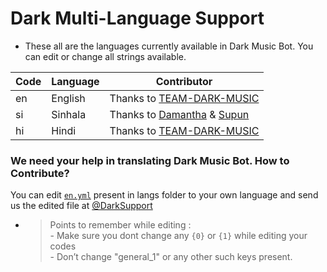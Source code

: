 # Dark Multi-Language Support

- These all are the languages currently available in Dark Music Bot. You can edit or change all strings available.

| Code | Language | Contributor |
|-|-------|-------|
| en | English | Thanks to [TEAM-DARK-MUSIC](https://t.me/TEAM-DARK-MUSIC)
| si | Sinhala  | Thanks to [Damantha](https://t.me/MrItzme) & [Supun](https://t.me/Supunma)
| hi | Hindi  | Thanks to [TEAM-DARK-MUSIC](https://t.me/TEAM-DARK-MUSIC)


### We need your help in translating Dark Music Bot. How to Contribute?

You can edit [`en.yml`](https://github.com/TEAM-DARK-MUSIC/DarkMusicBot/blob/main/strings/langs/en.yml) present in langs folder to your own language and send us the edited file at [@DarkSupport](https://t.me/darkmusicsupport)

- > Points to remember while editing : <br> - Make sure you dont change any `{0}` or `{1}` while editing your codes <br> - Don’t change "general_1" or any other such keys present.
